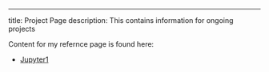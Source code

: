 ---
title:  Project Page
description:  This contains information for ongoing projects

Content for my refernce page is found here:

 -  [Jupyter1](/Project_Reference/index.md)
